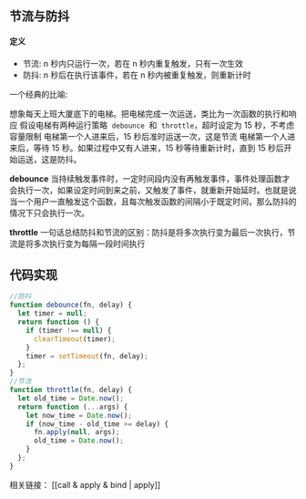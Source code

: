 ## 节流与防抖

#### 定义

- 节流: n 秒内只运行一次，若在 n 秒内重复触发，只有一次生效
- 防抖: n 秒后在执行该事件，若在 n 秒内被重复触发，则重新计时

一个经典的比喻:

想象每天上班大厦底下的电梯。把电梯完成一次运送，类比为一次函数的执行和响应
假设电梯有两种运行策略  `debounce`  和  `throttle`，超时设定为 15 秒，不考虑容量限制
电梯第一个人进来后，15 秒后准时运送一次，这是节流
电梯第一个人进来后，等待 15 秒。如果过程中又有人进来，15 秒等待重新计时，直到 15 秒后开始运送，这是防抖。

**debounce**
当持续触发事件时，一定时间段内没有再触发事件，事件处理函数才会执行一次，如果设定时间到来之前，又触发了事件，就重新开始延时。也就是说当一个用户一直触发这个函数，且每次触发函数的间隔小于既定时间，那么防抖的情况下只会执行一次。

**throttle**
一句话总结防抖和节流的区别：防抖是将多次执行变为最后一次执行，节流是将多次执行变为每隔一段时间执行

## 代码实现

```javascript
//防抖
function debounce(fn, delay) {
  let timer = null;
  return function () {
    if (timer !== null) {
      clearTimeout(timer);
    }
    timer = setTimeout(fn, delay);
  };
}
//节流
function throttle(fn, delay) {
  let old_time = Date.now();
  return function (...args) {
    let now_time = Date.now();
    if (now_time - old_time >= delay) {
      fn.apply(null, args);
      old_time = Date.now();
    }
  };
}
```

相关链接：
[[call & apply & bind | apply]]
